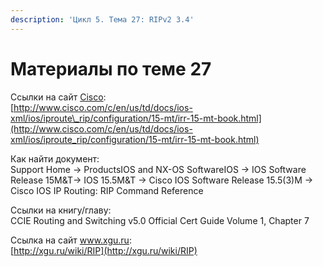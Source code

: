 ```yaml
---
description: 'Цикл 5. Тема 27: RIPv2 3.4'
---
```


# Материалы по теме 27

Ссылки на сайт [Cisco](http://www.cisco.com/):  
[http://www.cisco.com/c/en/us/td/docs/ios-xml/ios/iproute\_rip/configuration/15-mt/irr-15-mt-book.html](http://www.cisco.com/c/en/us/td/docs/ios-xml/ios/iproute_rip/configuration/15-mt/irr-15-mt-book.html)

Как найти документ:  
Support Home → ProductsIOS and NX-OS SoftwareIOS → IOS Software Release 15M&T→ IOS 15.5M&T → Cisco IOS Software Release 15.5\(3\)M → Cisco IOS IP Routing: RIP Command Reference

Ссылки на книгу/главу:  
CCIE Routing and Switching v5.0 Official Cert Guide Volume 1, Chapter 7

Ссылка на сайт www.xgu.ru:  
[http://xgu.ru/wiki/RIP](http://xgu.ru/wiki/RIP)

